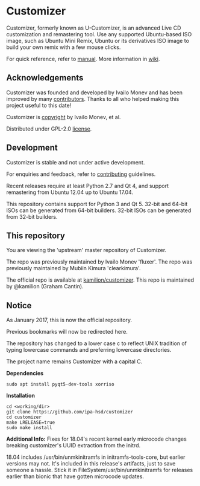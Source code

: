 Customizer
==========

Customizer, formerly known as U-Customizer, is an advanced Live CD
customization and remastering tool. Use any supported Ubuntu-based ISO
image, such as Ubuntu Mini Remix, Ubuntu or its derivatives ISO image
to build your own remix with a few mouse clicks.

For quick reference, refer to [manual]. More information in [wiki].

Acknowledgements
----------------

Customizer was founded and developed by Ivailo Monev and has been
improved by many [contributors]. Thanks to all who helped making this
project useful to this date!

Customizer is [copyright] by Ivailo Monev, et al.

Distributed under GPL-2.0 [license].

Development
-----------

Customizer is stable and not under active development.

For enquiries and feedback, refer to [contributing] guidelines.

Recent releases require at least Python 2.7 and Qt 4, and support
remastering from Ubuntu 12.04 up to Ubuntu 17.04.

This repository contains support for Python 3 and Qt 5.
32-bit and 64-bit ISOs can be generated from 64-bit builders.
32-bit ISOs can be generated from 32-bit builders.

This repository
---------------

You are viewing the 'upstream' master repository of Customizer.

The repo was previously maintained by Ivailo Monev 'fluxer'.
The repo was previously maintained by Mubiin Kimura 'clearkimura'.

The official repo is available at [kamilion/customizer].
This repo is maintained by @kamilion (Graham Cantin).

Notice
---------------

As January 2017, this is now the official repository.

Previous bookmarks will now be redirected here.

The repository has changed to a lower case c to reflect UNIX tradition
of typing lowercase commands and preferring lowercase directories.

The project name remains Customizer with a capital C.

**Dependencies**
```
sudo apt install pyqt5-dev-tools xorriso
```

**Installation**
```
cd <working/dir>
git clone https://github.com/ipa-hsd/customizer
cd customizer
make LRELEASE=true
sudo make install
```

**Additional Info:**
Fixes for 18.04's recent kernel early microcode changes breaking customizer's UUID extraction from the initrd.

18.04 includes /usr/bin/unmkinitramfs in initramfs-tools-core, but earlier versions may not.
It's included in this release's artifacts, just to save someone a hassle.
Stick it in FileSystem/usr/bin/unmkinitramfs for releases earlier than bionic that have gotten microcode updates.

[manual]: docs/manual.md
[wiki]: ../../wiki
[contributors]: data/contributors
[copyright]: debian/copyright
[license]: COPYING
[contributing]: CONTRIBUTING.md
[kamilion/customizer]: https://github.com/kamilion/customizer
